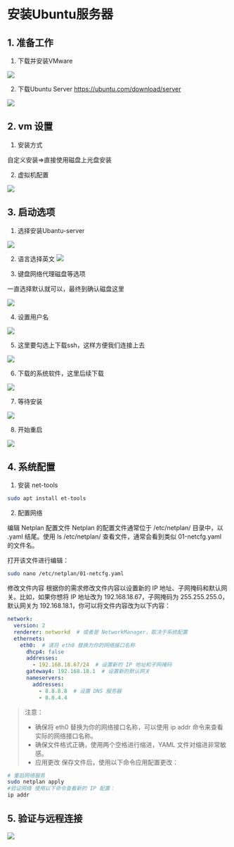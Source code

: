 # 安装Ubuntu服务器

## 1. 准备工作

1. 下载并安装VMware

![](/simulate/vmware/system/001.png)


2. 下载Ubuntu Server
https://ubuntu.com/download/server

![](/simulate/vmware/system/002.png)

## 2. vm 设置

1. 安装方式

自定义安装=>直接使用磁盘上光盘安装

2. 虚拟机配置

![](/simulate/vmware/system/003.png)


## 3. 启动选项

1. 选择安装Ubantu-server

![](/simulate/vmware/system/004.png)

2.  语言选择英文
![](/simulate/vmware/system/005.png)

3. 键盘网络代理磁盘等选项

一直选择默认就可以，最终到确认磁盘这里

![](/simulate/vmware/system/006.png)

4. 设置用户名

![](/simulate/vmware/system/007.png)

5. 这里要勾选上下载ssh，这样方便我们连接上去

![](/simulate/vmware/system/008.png)

6. 下载的系统软件，这里后续下载

![](/simulate/vmware/system/009.png)

7. 等待安装

![](/simulate/vmware/system/010.png)

8. 开始重启

![](/simulate/vmware/system/011.png)

## 4. 系统配置

1. 安装 net-tools

```sh
sudo apt install et-tools
```

2. 配置网络

编辑 Netplan 配置文件 Netplan 的配置文件通常位于 /etc/netplan/ 目录中，以 .yaml 结尾。使用 ls /etc/netplan/ 查看文件，通常会看到类似 01-netcfg.yaml 的文件名。

打开该文件进行编辑：

```sh
sudo nano /etc/netplan/01-netcfg.yaml
```

修改文件内容 根据你的需求修改文件内容以设置新的 IP 地址、子网掩码和默认网关。比如，如果你想将 IP 地址改为 192.168.18.67，子网掩码为 255.255.255.0，默认网关为 192.168.18.1，你可以将文件内容改为以下内容：

```yml
network:
  version: 2
  renderer: networkd  # 或者是 NetworkManager，取决于系统配置
  ethernets:
    eth0:  # 请将 eth0 替换为你的网络接口名称
      dhcp4: false
      addresses:
        - 192.168.18.67/24  # 设置新的 IP 地址和子网掩码
      gateway4: 192.168.18.1  # 设置新的默认网关
      nameservers:
        addresses:
          - 8.8.8.8  # 设置 DNS 服务器
          - 8.8.4.4
```

>注意：
>- 确保将 eth0 替换为你的网络接口名称，可以使用 ip addr 命令来查看实际的网络接口名称。
>- 确保文件格式正确，使用两个空格进行缩进，YAML 文件对缩进非常敏感。
>- 应用更改 保存文件后，使用以下命令应用配置更改：

```sh
# 重启网络服务
sudo netplan apply
#验证网络 使用以下命令查看新的 IP 配置：
ip addr
```


## 5. 验证与远程连接

![](/simulate/vmware/system/012.png)

